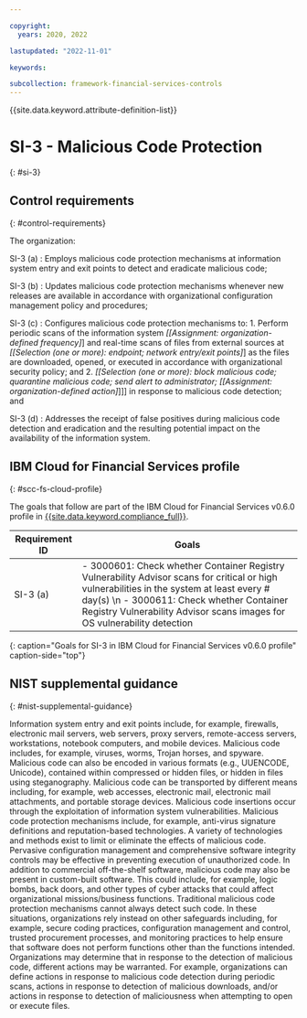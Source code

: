 ```yaml
---

copyright:
  years: 2020, 2022

lastupdated: "2022-11-01"

keywords:

subcollection: framework-financial-services-controls
---
```


{{site.data.keyword.attribute-definition-list}}

               
# SI-3 - Malicious Code Protection
{: #si-3}

## Control requirements
{: #control-requirements}

The organization:

SI-3 (a)
    : Employs malicious code protection mechanisms at information system entry and exit points to detect and eradicate malicious code;

SI-3 (b)
    : Updates malicious code protection mechanisms whenever new releases are available in accordance with organizational configuration management policy and procedures;

SI-3 (c)
    : Configures malicious code protection mechanisms to:
      1. Perform periodic scans of the information system _[[Assignment: organization-defined frequency]_] and real-time scans of files from external sources at _[[Selection (one or more): endpoint; network entry/exit points]_] as the files are downloaded, opened, or executed in accordance with organizational security policy; and
      2. _[[Selection (one or more): block malicious code; quarantine malicious code; send alert to administrator; [[Assignment: organization-defined action]_]]] in response to malicious code detection; and

SI-3 (d)
    : Addresses the receipt of false positives during malicious code detection and eradication and the resulting potential impact on the availability of the information system.

## IBM Cloud for Financial Services profile
{: #scc-fs-cloud-profile}

The goals that follow are part of the IBM Cloud for Financial Services v0.6.0 profile in [{{site.data.keyword.compliance_full}}](/docs/security-compliance?topic=security-compliance-getting-started).

| Requirement ID | Goals |
|----------------|-------|
| SI-3 (a) | - 3000601: Check whether Container Registry Vulnerability Advisor scans for critical or high vulnerabilities in the system at least every # day(s) \n - 3000611: Check whether Container Registry Vulnerability Advisor scans images for OS vulnerability detection | 
{: caption="Goals for SI-3 in IBM Cloud for Financial Services v0.6.0 profile" caption-side="top"}

## NIST supplemental guidance
{: #nist-supplemental-guidance}

Information system entry and exit points include, for example, firewalls, electronic mail servers, web servers, proxy servers, remote-access servers, workstations, notebook computers, and mobile devices. Malicious code includes, for example, viruses, worms, Trojan horses, and spyware. Malicious code can also be encoded in various formats (e.g., UUENCODE, Unicode), contained within compressed or hidden files, or hidden in files using steganography. Malicious code can be transported by different means including, for example, web accesses, electronic mail, electronic mail attachments, and portable storage devices. Malicious code insertions occur through the exploitation of information system vulnerabilities. Malicious code protection mechanisms include, for example, anti-virus signature definitions and reputation-based technologies. A variety of technologies and methods exist to limit or eliminate the effects of malicious code. Pervasive configuration management and comprehensive software integrity controls may be effective in preventing execution of unauthorized code. In addition to commercial off-the-shelf software, malicious code may also be present in custom-built software. This could include, for example, logic bombs, back doors, and other types of cyber attacks that could affect organizational missions/business functions. Traditional malicious code protection mechanisms cannot always detect such code. In these situations, organizations rely instead on other safeguards including, for example, secure coding practices, configuration management and control, trusted procurement processes, and monitoring practices to help ensure that software does not perform functions other than the functions intended. Organizations may determine that in response to the detection of malicious code, different actions may be warranted. For example, organizations can define actions in response to malicious code detection during periodic scans, actions in response to detection of malicious downloads, and/or actions in response to detection of maliciousness when attempting to open or execute files.





